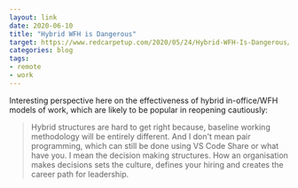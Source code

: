 ```yaml
---
layout: link
date: 2020-06-10
title: "Hybrid WFH is Dangerous"
target: https://www.redcarpetup.com/2020/05/24/Hybrid-WFH-Is-Dangerous/
categories: blog
tags:
- remote
- work
---
```


Interesting perspective here on the effectiveness of hybrid in-office/WFH models of work, which are likely to be popular in reopening cautiously:

> Hybrid structures are hard to get right because, baseline working methodology will be entirely different. And I don't mean pair programming, which can still be done using VS Code Share or what have you. I mean the decision making structures. How an organisation makes decisions sets the culture, defines your hiring and creates the career path for leadership.
